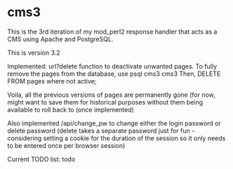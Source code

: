 # cms3
This is the 3rd iteration of my mod_perl2 response handler that acts as a CMS using Apache and PostgreSQL.

This is version 3.2

Implemented: url?delete function to deactivate unwanted pages.  To fully remove the pages from the 
database, use psql cms3 cms3
Then, DELETE FROM pages where not active;

Voila, all the previous versions of pages are permanently gone (for now, might want to save them 
for historical purposes without them being available to roll back to (once implemented)

Also implemented /api/change_pw to change either the login password or delete password (delete takes
a separate password just for fun - considering setting a cookie for the duration of the session so 
it only needs to be entered once per browser session)

Current TODO list:  todo

